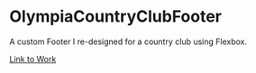 # OlympiaCountryClubFooter
A custom Footer I re-designed for a country club using Flexbox.

[Link to Work](https://olympiafooter.netlify.app/)
